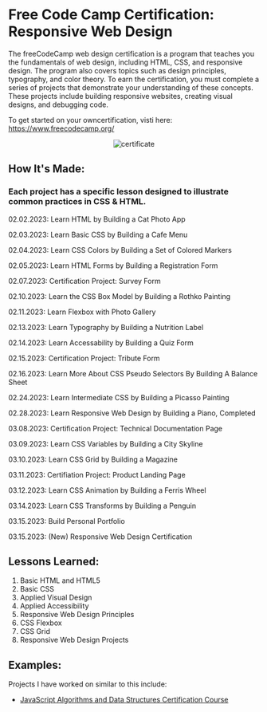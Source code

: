<h1>Free Code Camp Certification: Responsive Web Design</h1>

<p>
The freeCodeCamp web design certification is a program that teaches you the fundamentals of 
web design, including HTML, CSS, and responsive design. The program also covers topics such 
as design principles, typography, and color theory. To earn the certification, you must 
complete a series of projects that demonstrate your understanding of these concepts. 
These projects include building responsive websites, creating visual designs, and debugging 
code. 
</p>

<span>
To get started on your owncertification, visti here: <a href="https://www.freecodecamp.org/">
https://www.freecodecamp.org/</a>
</span>

<p align="center">
<img src="https://i.ibb.co/1G19TKD/New-Responsive-Web-Design-Certification.png" alt="certificate">
</p>

<h2>
How It's Made:
</h2>

<h3>Each project has a specific lesson designed to illustrate common practices in CSS & HTML. </h3>

<p>02.02.2023: Learn HTML by Building a Cat Photo App</p>
<p>02.03.2023: Learn Basic CSS by Building a Cafe Menu</p>
<p>02.04.2023: Learn CSS Colors by Building a Set of Colored Markers</p>
<p>02.05.2023: Learn HTML Forms by Building a Registration Form</p>
<p>02.07.2023: Certification Project: Survey Form</p>

<p>02.10.2023: Learn the CSS Box Model by Building a Rothko Painting
<p>02.11.2023: Learn Flexbox with Photo Gallery</p>
<p>02.13.2023: Learn Typography by Building a Nutrition Label</p>
<p>02.14.2023: Learn Accessability by Building a Quiz Form</p>
<p>02.15.2023: Certification Project: Tribute Form</p>

<p>02.16.2023: Learn More About CSS Pseudo Selectors By Building A Balance Sheet
<p>02.24.2023: Learn Intermediate CSS by Building a Picasso Painting</p>
<p>02.28.2023: Learn Responsive Web Design by Building a Piano, Completed</p>
<p>03.08.2023: Certification Project: Technical Documentation Page</p>

<p>03.09.2023: Learn CSS Variables by Building a City Skyline</p>
<p>03.10.2023: Learn CSS Grid by Building a Magazine</p>
<p>03.11.2023: Certifiation Project: Product Landing Page</p>

<p>03.12.2023: Learn CSS Animation by Building a Ferris Wheel</p>
<p>03.14.2023: Learn CSS Transforms by Building a Penguin</p>
<p>03.15.2023: Build Personal Portfolio</p>
<p>03.15.2023: (New) Responsive Web Design Certification</p>


<h2>
Lessons Learned:
</h2>

<ol>
     <li>Basic HTML and HTML5</li>
     <li>Basic CSS</li>
     <li>Applied Visual Design</li>
     <li>Applied Accessibility</li>
     <li>Responsive Web Design Principles</li>
     <li>CSS Flexbox</li>
     <li>CSS Grid</li>
     <li>Responsive Web Design Projects</li>     
</ol>

<h2>
Examples:
</h2>

<p>
Projects I have worked on similar to this include:
</p>

<ul>
   <li> 
	<a href="https://github.com/leannekeenan/freeCodeCamp-JavaScript-Algorithms-and-Data-Structures-Certification-Course"> JavaScript Algorithms and Data Structures Certification Course </a>
   </li>
</ul>
